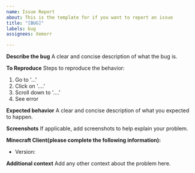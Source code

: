 ```yaml
---
name: Issue Report
about: This is the template for if you want to report an issue
title: "[BUG]"
labels: bug
assignees: Xemorr

---
```


**Describe the bug**
A clear and concise description of what the bug is.

**To Reproduce**
Steps to reproduce the behavior:
1. Go to '...'
2. Click on '....'
3. Scroll down to '....'
4. See error

**Expected behavior**
A clear and concise description of what you expected to happen.

**Screenshots**
If applicable, add screenshots to help explain your problem.

**Minecraft Client(please complete the following information):**
 - Version: 

**Additional context**
Add any other context about the problem here.
